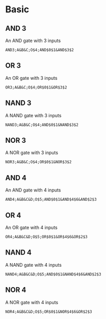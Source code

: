 # Basic

## AND 3

An AND gate with 3 inputs  
```
AND3;A&B&C;O$4;AND$0$1&AND$3$2
```

## OR 3

An OR gate with 3 inputs  
```
OR3;A&B&C;O$4;OR$0$1&OR$3$2
```

## NAND 3

A NAND gate with 3 inputs  
```
NAND3;A&B&C;O$4;AND$0$1&NAND$3$2
```

## NOR 3

A NOR gate with 3 inputs  
```
NOR3;A&B&C;O$4;OR$0$1&NOR$3$2
```

## AND 4

An AND gate with 4 inputs  
```
AND4;A&B&C&D;O$5;AND$0$1&AND$4$6&AND$2$3
```

## OR 4

An OR gate with 4 inputs  
```
OR4;A&B&C&D;O$5;OR$0$1&OR$4$6&OR$2$3
```

## NAND 4

A NAND gate with 4 inputs  
```
NAND4;A&B&C&D;O$5;AND$0$1&NAND$4$6&AND$2$3
```

## NOR 4

A NOR gate with 4 inputs  
```
NOR4;A&B&C&D;O$5;OR$0$1&NOR$4$6&OR$2$3
```
